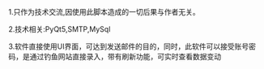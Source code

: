 ﻿1.只作为技术交流,因使用此脚本造成的一切后果与作者无关。

2.技术相关:PyQt5,SMTP,MySql

3.软件直接使用UI界面，可达到发送邮件的目的，同时，此软件可以接受账号密码，是通过钓鱼网站直接录入，带有刷新功能，可实时查看数据变动